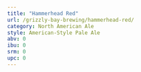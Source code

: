 ```yaml
---
title: "Hammerhead Red"
url: /grizzly-bay-brewing/hammerhead-red/
category: North American Ale
style: American-Style Pale Ale
abv: 0
ibu: 0
srm: 0
upc: 0
---
```


